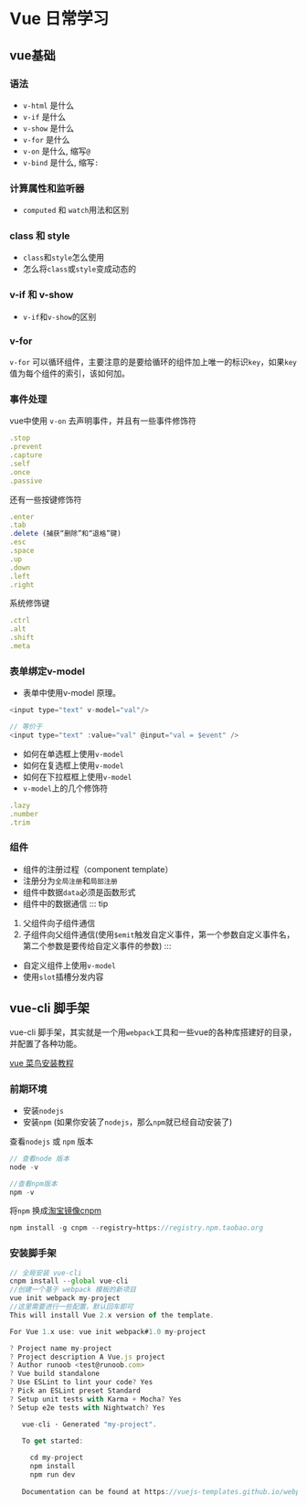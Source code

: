 # Vue 日常学习


## vue基础

### 语法

- `v-html` 是什么
- `v-if` 是什么
- `v-show` 是什么
- `v-for` 是什么
- `v-on` 是什么, 缩写`@`
- `v-bind` 是什么, 缩写`:`


### 计算属性和监听器

- `computed` 和 `watch`用法和区别


### class 和 style

- `class`和`style`怎么使用
- 怎么将`class`或`style`变成动态的

### v-if 和 v-show

- `v-if`和`v-show`的区别

### v-for

`v-for` 可以循环组件，主要注意的是要给循环的组件加上唯一的标识`key`，如果`key`值为每个组件的索引，该如何加。


### 事件处理

vue中使用 `v-on` 去声明事件，并且有一些事件修饰符

```js
.stop
.prevent
.capture
.self
.once
.passive
```

还有一些按键修饰符

```js
.enter
.tab
.delete (捕获“删除”和“退格”键)
.esc
.space
.up
.down
.left
.right
```

系统修饰键


```js
.ctrl
.alt
.shift
.meta
```


### 表单绑定v-model

- 表单中使用v-model 原理。

```js
<input type="text" v-model="val"/>

// 等价于
<input type="text" :value="val" @input="val = $event" />
```

- 如何在单选框上使用`v-model`
- 如何在复选框上使用`v-model`
- 如何在下拉框框上使用`v-model`
- `v-model`上的几个修饰符

```js
.lazy
.number
.trim
```


### 组件

- 组件的注册过程（component template）
- 注册分为`全局注册`和`局部注册`
- 组件中数据`data`必须是函数形式
- 组件中的数据通信
::: tip
1. 父组件向子组件通信
2. 子组件向父组件通信(使用`$emit`触发自定义事件，第一个参数自定义事件名，第二个参数是要传给自定义事件的参数)
:::

- 自定义组件上使用`v-model`
- 使用`slot`插槽分发内容


## vue-cli 脚手架

vue-cli 脚手架，其实就是一个用`webpack`工具和一些vue的各种库搭建好的目录，并配置了各种功能。

[vue 菜鸟安装教程](http://www.runoob.com/vue2/vue-install.html)

### 前期环境

- 安装`nodejs`
- 安装`npm` (如果你安装了`nodejs`，那么`npm`就已经自动安装了)

查看`nodejs` 或 `npm` 版本

```js
// 查看node 版本
node -v

//查看npm版本
npm -v
```

将`npm` 换成[淘宝镜像cnpm](https://npm.taobao.org/)

```js
npm install -g cnpm --registry=https://registry.npm.taobao.org
```

### 安装脚手架

```js
// 全局安装 vue-cli
cnpm install --global vue-cli
//创建一个基于 webpack 模板的新项目
vue init webpack my-project
//这里需要进行一些配置，默认回车即可
This will install Vue 2.x version of the template.

For Vue 1.x use: vue init webpack#1.0 my-project

? Project name my-project
? Project description A Vue.js project
? Author runoob <test@runoob.com>
? Vue build standalone
? Use ESLint to lint your code? Yes
? Pick an ESLint preset Standard
? Setup unit tests with Karma + Mocha? Yes
? Setup e2e tests with Nightwatch? Yes

   vue-cli · Generated "my-project".

   To get started:
   
     cd my-project
     npm install
     npm run dev
   
   Documentation can be found at https://vuejs-templates.github.io/webpack
```